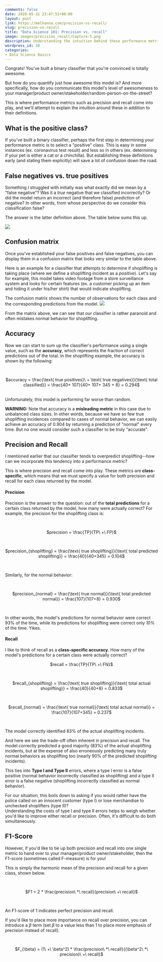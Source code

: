 ```yaml
---
comments: false
date: 2020-05-31 23:47:51+00:00
layout: post
link: https://melhanna.com/precision-vs-recall/
slug: precision-vs-recall
title: "Data Science 101: Precision vs. recall"
image: images/precision_recall/Capture-5.png
description: Understanding the intuition behind these performance metrics.
wordpress_id: 30
categories:
- Data Science Basics
---
```


Congrats!  You've built a binary classifier that you're convinced is totally awesome.

But how do you quantify just how awesome this model is?  And more specifically, how do you communicate this model's level of awesomeness to your manager/product owner/stakeholder/random-person-on-the-street?

This is where performance metrics such as precision and recall come into play, and we'll attempt to explain the intuition around these in addition to their definitions.


## What is the positive class?

If you've built a binary classifier, perhaps the first step in determining your performance metric is to select a "positive" class.  This is easy in some instances (ex. coronavirus test result) and less so in others (ex. determining if your pet is either a cat or a chinchilla).  But establishing these definitions early (and stating them explicitly) will save a lot of confusion down the road.

## False negatives vs. true positives


Something I struggled with initially was what exactly did we mean by a "false negative"?  Was it a _true_ negative that we classified incorrectly?  Or did the model return an incorrect (and therefore false) _prediction_ of negative?  In other words, from whose perspective do we consider this classification false?

The answer is the latter definition above.  The table below sums this up.


![]({{site.baseurl}}/images/precision_recall/Capture-5.png)


## Confusion matrix


Once you've established your false positives and false negatives, you can display them in a confusion matrix that looks very similar to the table above.


Here is an example for a classifier that attempts to determine if shoplifting is taking place (where we define a shoplifting incident as a _positive_).  Let's say for example, this model takes video footage from a store surveillance system and looks for certain features (ex. a customer picking up an item and hiding it under his/her shirt) that would indicate shoplifting.

The confusion matrix shows the number of observations for each class and the corresponding predictions from the model.
![]({{site.baseurl}}/images/precision_recall/download-5.png)

From the matrix above, we can see that our classifier is rather paranoid and often mistakes normal behavior for shoplifting.


## Accuracy


Now we can start to sum up the classifier's performance using a single value, such as the **accuracy**, which represents the fraction of correct predictions out of the total.  In the shoplifting example, the accuracy is shown by the following:

<br>
<p style="text-align: center;">$accuracy = \frac{\text{ true positives}\ + \text{ true negatives}}{\text{ total classified}} = \frac{40+ 107}{40+ 107+ 345 + 8} = 0.294$</p>
<br>
Unfortunately, this model is performing far worse than random.

**WARNING:** Note that accuracy is a **misleading metric** in this case due to unbalanced class sizes.  In other words,  because we have so few true shoplifting incidences compared to cases of normal behavior, we can easily achieve an accuracy of 0.904 by returning a prediction of "normal" every time.  But no one would consider such a classifier to be truly "accurate".


## Precision and Recall

I mentioned earlier that our classifier tends to overpredict shoplifting--how can we incorporate this tendency into a performance metric?

This is where precision and recall come into play.  These metrics are **class-specific**, which means that we must specify a value for both precision and recall for each class returned by the model.

#### **Precision**

Precision is the answer to the question: out of the **total predictions** for a certain class returned by the model, how many were actually correct?  For example, the precision for the shoplifting class is:

<br>
<p style="text-align: center;">$precision = \frac{TP}{TP\ +\ FP}$</p>
<br>
<p style="text-align: center;">$precision_{shoplifting} = \frac{\text{ true shoplifting}}{\text{ total predicted shoplifting}} = \frac{40}{40+345} = 0.104$</p>
<br>

Similarly, for the normal behavior:

<br>
<p style="text-align: center;">$precision_{normal} = \frac{\text{ true normal}}{\text{ total predicted normal}} = \frac{107}{107+8} = 0.930$</p>
<br>

In other words, the model's predictions for normal behavior were correct 93% of the time, while its predictions for shoplifting were correct only _10%_ of the time.  Yikes.



#### **Recall**


I like to think of recall as a **class-specific accuracy**.  How many of the model's predictions for a certain class were actually correct?
<br>
<p style="text-align: center;">$recall = \frac{TP}{TP\ +\ FN}$</p>
<br>
<p style="text-align: center;">$recall_{shoplifting} = \frac{\text{ true shoplifting}}{\text{ total actual shoplifting}} = \frac{40}{40+8} = 0.833$</p>
<br>
<p style="text-align: center;">$recall_{normal} = \frac{\text{ true normal}}{\text{ total actual normal}} = \frac{107}{107+345} = 0.237$</p>
<br>

The model correctly identified 83% of the actual shoplifting incidents.


And here we see the trade-off often inherent in precision and recall.  The model correctly predicted a good majority (83%) of the actual shoplifting incidents, but at the expense of also erroneously predicting many truly normal behaviors as shoplifting too (nearly 90% of the predicted shoplifting incidents).


This ties into **Type I and Type II** errors, where a type I error is a false positive (normal behavior incorrectly classified as shoplifting) and a type II error is a false negative (shoplifting incorrectly classified as normal behavior).  


For our situation, this boils down to asking if you would rather have the police called on an innocent customer (type I) or lose merchandise to unchecked shoplifters (type II)?  
Understanding the costs of type I and type II errors helps to weigh whether you'd like to improve either recall or precision.  Often, it's difficult to do both simultaneously.


## F1-Score


However, if you'd like to tie up both precision and recall into one single metric to hand over to your manager/product owner/stakeholder, then the F1-score (sometimes called F-measure) is for you!


This is simply the harmonic mean of the precision and recall for a given class, shown below.

<br>
<p style="text-align: center;">$F1 = 2 * \frac{precision\ *\ recall}{precision\ +\ recall}$</p>
<br>

An F1-score of 1 indicates perfect precision and recall.

If you'd like to place more importance on recall over precision, you can introduce a $\beta$ term (set $\beta$ to a value less than 1 to place more emphasis of precision instead of recall).

<br>
<p style="text-align: center;">$F_{\beta} = (1\ +\ \beta^2) * \frac{precision\ *\ recall}{(\beta^2\ *\ precision)\ +\ recall}$</p>
<br>


